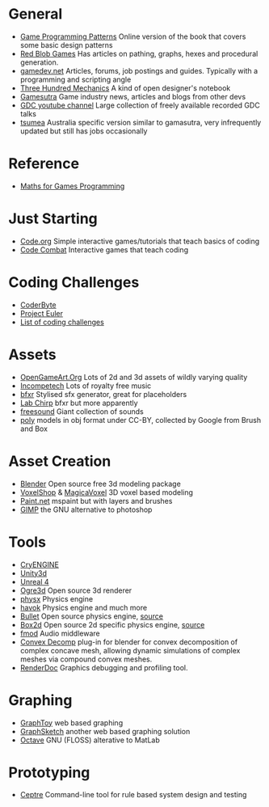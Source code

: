 # General
- [Game Programming Patterns](http://gameprogrammingpatterns.com/contents.html) Online version of the book that covers some basic design patterns
- [Red Blob Games](http://www.redblobgames.com/) Has articles on pathing, graphs, hexes and procedural generation.
- [gamedev.net](http://www.gamedev.net/page/index.html) Articles, forums, job postings and guides. Typically with a programming and scripting angle
- [Three Hundred Mechanics](http://www.squidi.net/three/) A kind of open designer's notebook
- [Gamesutra](http://www.gamasutra.com/) Game industry news, articles and blogs from other devs
- [GDC youtube channel](https://www.youtube.com/c/gdconf/videos) Large collection of freely available recorded GDC talks
- [tsumea](http://www.tsumea.com/) Australia specific version similar to gamasutra, very infrequently updated but still has jobs occasionally

# Reference
- [Maths for Games Programming](https://www.essentialmath.com/) 

# Just Starting
- [Code.org](https://code.org/) Simple interactive games/tutorials that teach basics of coding
- [Code Combat](https://codecombat.com/) Interactive games that teach coding

# Coding Challenges
- [CoderByte](https://coderbyte.com/) 
- [Project Euler](https://projecteuler.net/archives)
- [List of coding challenges](http://programmers.stackexchange.com/questions/756/where-can-i-find-programming-puzzles-and-challenges)

# Assets
- [OpenGameArt.Org](http://opengameart.org/) Lots of 2d and 3d assets of wildly varying quality
- [Incompetech](https://incompetech.com/) Lots of royalty free music
- [bfxr](http://www.bfxr.net/) Stylised sfx generator, great for placeholders
- [Lab Chirp](http://labbed.net/software/labchirp/) bfxr but more apparently 
- [freesound](http://www.freesound.org/) Giant collection of sounds
- [poly](https://poly.google.com/) models in obj format under CC-BY, collected by Google from Brush and Box

# Asset Creation
- [Blender](https://www.blender.org/) Open source free 3d modeling package
- [VoxelShop](https://blackflux.com/node/11) & [MagicaVoxel](https://ephtracy.github.io/) 3D voxel based modeling
- [Paint.net](http://getpaint.net/) mspaint but with layers and brushes
- [GIMP](https://www.gimp.org/) the GNU alternative to photoshop

# Tools
- [CryENGINE](https://www.cryengine.com/)
- [Unity3d](http://unity3d.com/)
- [Unreal 4](https://www.unrealengine.com/what-is-unreal-engine-4)
- [Ogre3d](http://www.ogre3d.org/) Open source 3d renderer
- [physx](http://www.geforce.com/hardware/technology/physx) Physics engine
- [havok](http://www.havok.com/) Physics engine and much more
- [Bullet](http://bulletphysics.org/wordpress/) Open source physics engine, [source](https://github.com/bulletphysics/bullet3)
- [Box2d](http://box2d.org/) Open source 2d specific physics engine, [source](https://github.com/erincatto/Box2D)
- [fmod](http://www.fmod.org/) Audio middleware
- [Convex Decomp](https://github.com/kmammou/v-hacd) plug-in for blender for convex decomposition of complex concave mesh, allowing dynamic simulations of complex meshes via compound convex meshes.
- [RenderDoc](https://github.com/baldurk/renderdoc) Graphics debugging and profiling tool.

# Graphing
- [GraphToy](http://www.iquilezles.org/apps/graphtoy/) web based graphing
- [GraphSketch](https://www.graphsketch.com/) another web based graphing solution
- [Octave](https://www.gnu.org/software/octave/) GNU (FLOSS) alterative to MatLab

# Prototyping
- [Ceptre](https://github.com/chrisamaphone/interactive-lp) Command-line tool for rule based system design and testing 
